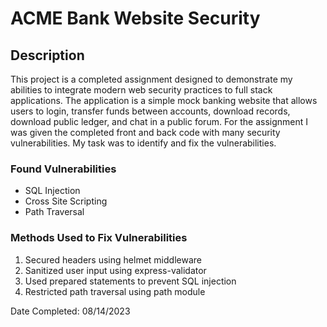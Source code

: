 # ACME Bank Website Security

## Description
 This project is a completed assignment designed to demonstrate my abilities to integrate modern web security practices to full stack applications. The application is a simple mock banking website that allows users to login, transfer funds between accounts, download records, download public ledger, and chat in a public forum. 
 For the assignment I was given the completed front and back code with many security vulnerabilities. My task was to identify and fix the vulnerabilities.

### Found Vulnerabilities

- SQL Injection
- Cross Site Scripting
- Path Traversal

### Methods Used to Fix Vulnerabilities
1. Secured headers using helmet middleware
2. Sanitized user input using express-validator
3. Used prepared statements to prevent SQL injection
4. Restricted path traversal using path module


Date Completed: 08/14/2023